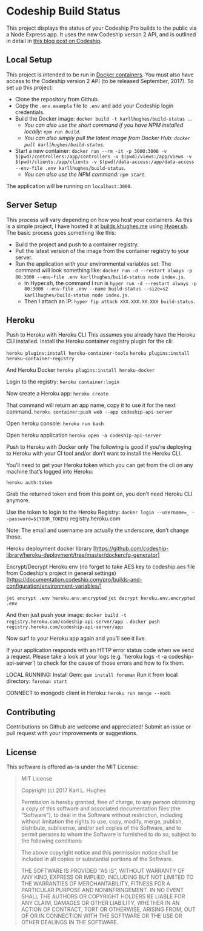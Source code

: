 # Codeship Build Status

This project displays the status of your Codeship Pro builds to the public via a Node Express app. It uses the new Codeship verson 2 API, and is outlined in detail in [this blog post on Codeship](https://blog.codeship.com/creating-a-custom-build-status-page-using-codeship-api-v2/).

## Local Setup

This project is intended to be run in [Docker containers](https://www.docker.com/). You must also have access to the Codeship version 2 API (to be released September, 2017). To set up this project:

- Clone the repository from Github.
- Copy the `.env.example` file to `.env` and add your Codeship login credentials.
- Build the Docker image: `docker build -t karllhughes/build-status .`.
  - *You can also use the short command if you have NPM installed locally: `npm run build`.*
  - *You can also simply pull the latest image from Docker Hub: `docker pull karllhughes/build-status`.*
- Start a new container: `docker run --rm -it -p 3000:3000 -v $(pwd)/controllers:/app/controllers -v $(pwd)/views:/app/views -v $(pwd)/clients:/app/clients -v $(pwd)/data-access:/app/data-access --env-file .env karllhughes/build-status`.
  - *You can also use the NPM command: `npm start`.*

The application will be running on `localhost:3000`.

## Server Setup

This process will vary depending on how you host your containers. As this is a simple project, I have hosted it at [builds.khughes.me](https://builds.khughes.me/) using [Hyper.sh](https://hyper.sh/). The basic process goes something like this:

- Build the project and push to a container registry.
- Pull the latest version of the image from the container registry to your server.
- Run the application with your environmental variables set. The command will look something like: `docker run -d --restart always -p 80:3000 --env-file .env karllhughes/build-status node index.js`.
  - In Hyper.sh, the command I run is `hyper run -d --restart always -p 80:3000 --env-file .env --name build-status --size=s2 karllhughes/build-status node index.js`.
  - Then I attach an IP: `hyper fip attach XXX.XXX.XX.XXX build-status`.

## Heroku

Push to Heroku with Heroku CLI
This assumes you already have the Heroku CLI installed. Install the Heroku container registry plugin for the cli:

`heroku plugins:install heroku-container-tools`
`heroku plugins:install heroku-container-registry`

And Heroku Docker
`heroku plugins:install heroku-docker`

Login to the registry:
`heroku container:login`

Now create a Heroku app:
`heroku create`

That command will return an app name, copy it to use it for the next command.
`heroku container:push web --app codeship-api-server`

Open heroku console:
`heroku run bash`

Open heroku application
`heroku open -a codeship-api-server`


Push to Heroku with Docker only
The following is good if you’re deploying to Heroku with your CI tool and/or don’t want to install the Heroku CLI.

You’ll need to get your Heroku token which you can get from the cli on any machine that’s logged into Heroku:

`heroku auth:token`

Grab the returned token and from this point on, you don’t need Heroku CLI anymore.

Use the token to login to the Heroku Registry:
`docker login --username=_ --password=${YOUR_TOKEN}` registry.heroku.com

Note: The email and username are actually the underscore, don’t change those.

Heroku deployment docker library [https://github.com/codeship-library/heroku-deployment/tree/master/dockercfg-generator]

Encrypt/Decrypt Heroku env (no forget to take AES key to codeship.aes file from Codeship's project in general settings) [https://documentation.codeship.com/pro/builds-and-configuration/environment-variables/]

`jet encrypt .env heroku.env.encrypted`
`jet decrypt heroku.env.encrypted .env`

And then just push your image:
`docker build -t registry.heroku.com/codeship-api-server/app .`
`docker push registry.heroku.com/codeship-api-server/app`

Now surf to your Heroku app again and you’ll see it live.

If your application responds with an HTTP error status code when we send a request. Please take a look at your logs (e.g. 'heroku logs -t -a codeship-api-server') to check for the cause of those errors and how to fix them.

LOCAL RUNNING:
Install Gem: `gem install foreman`
Run it from local directory: `foreman start`

CONNECT to mongodb client in Heroku:
`heroku run mongo --nodb`

## Contributing

Contributions on Github are welcome and appreciated! Submit an issue or pull request with your improvements or suggestions.

## License

This software is offered as-is under the MIT License:

> MIT License
>
> Copyright (c) 2017 Karl L. Hughes
>
> Permission is hereby granted, free of charge, to any person obtaining a copy
of this software and associated documentation files (the "Software"), to deal
in the Software without restriction, including without limitation the rights
to use, copy, modify, merge, publish, distribute, sublicense, and/or sell
copies of the Software, and to permit persons to whom the Software is
furnished to do so, subject to the following conditions:
>
> The above copyright notice and this permission notice shall be included in all
copies or substantial portions of the Software.
>
> THE SOFTWARE IS PROVIDED "AS IS", WITHOUT WARRANTY OF ANY KIND, EXPRESS OR
IMPLIED, INCLUDING BUT NOT LIMITED TO THE WARRANTIES OF MERCHANTABILITY,
FITNESS FOR A PARTICULAR PURPOSE AND NONINFRINGEMENT. IN NO EVENT SHALL THE
AUTHORS OR COPYRIGHT HOLDERS BE LIABLE FOR ANY CLAIM, DAMAGES OR OTHER
LIABILITY, WHETHER IN AN ACTION OF CONTRACT, TORT OR OTHERWISE, ARISING FROM,
OUT OF OR IN CONNECTION WITH THE SOFTWARE OR THE USE OR OTHER DEALINGS IN THE
SOFTWARE.
